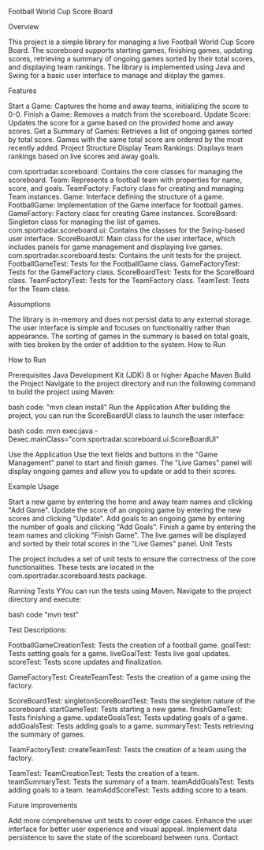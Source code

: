 Football World Cup Score Board

Overview

This project is a simple library for managing a live Football World Cup Score Board. The scoreboard supports starting games, finishing games, updating scores, retrieving a summary of ongoing games sorted by their total scores, and displaying team rankings. The library is implemented using Java and Swing for a basic user interface to manage and display the games.

Features

Start a Game: Captures the home and away teams, initializing the score to 0-0.
Finish a Game: Removes a match from the scoreboard.
Update Score: Updates the score for a game based on the provided home and away scores.
Get a Summary of Games: Retrieves a list of ongoing games sorted by total score. Games with the same total score are ordered by the most recently added.
Project Structure
Display Team Rankings: Displays team rankings based on live scores and away goals.

com.sportradar.scoreboard: Contains the core classes for managing the scoreboard.
Team: Represents a football team with properties for name, score, and goals.
TeamFactory: Factory class for creating and managing Team instances.
Game: Interface defining the structure of a game.
FootballGame: Implementation of the Game interface for football games.
GameFactory: Factory class for creating Game instances.
ScoreBoard: Singleton class for managing the list of games.
com.sportradar.scoreboard.ui: Contains the classes for the Swing-based user interface.
ScoreBoardUI: Main class for the user interface, which includes panels for game management and displaying live games.
com.sportradar.scoreboard.tests: Contains the unit tests for the project.
FootballGameTest: Tests for the FootballGame class.
GameFactoryTest: Tests for the GameFactory class.
ScoreBoardTest: Tests for the ScoreBoard class.
TeamFactoryTest: Tests for the TeamFactory class.
TeamTest: Tests for the Team class.

Assumptions

The library is in-memory and does not persist data to any external storage.
The user interface is simple and focuses on functionality rather than appearance.
The sorting of games in the summary is based on total goals, with ties broken by the order of addition to the system.
How to Run

How to Run

Prerequisites
Java Development Kit (JDK) 8 or higher
Apache Maven
Build the Project
Navigate to the project directory and run the following command to build the project using Maven:

bash code: "mvn clean install"
Run the Application
After building the project, you can run the ScoreBoardUI class to launch the user interface:

bash code: mvn exec:java -Dexec.mainClass="com.sportradar.scoreboard.ui.ScoreBoardUI"

Use the Application
Use the text fields and buttons in the "Game Management" panel to start and finish games.
The "Live Games" panel will display ongoing games and allow you to update or add to their scores.

Example Usage

Start a new game by entering the home and away team names and clicking "Add Game".
Update the score of an ongoing game by entering the new scores and clicking "Update".
Add goals to an ongoing game by entering the number of goals and clicking "Add Goals".
Finish a game by entering the team names and clicking "Finish Game".
The live games will be displayed and sorted by their total scores in the "Live Games" panel.
Unit Tests

The project includes a set of unit tests to ensure the correctness of the core functionalities. These tests are located in the com.sportradar.scoreboard.tests package.

Running Tests
YYou can run the tests using Maven. Navigate to the project directory and execute:

bash code "mvn test"

Test Descriptions:

FootballGameCreationTest: Tests the creation of a football game.
goalTest: Tests setting goals for a game.
liveGoalTest: Tests live goal updates.
scoreTest: Tests score updates and finalization.

GameFactoryTest:
CreateTeamTest: Tests the creation of a game using the factory.

ScoreBoardTest:
singletonScoreBoardTest: Tests the singleton nature of the scoreboard.
startGameTest: Tests starting a new game.
finishGameTest: Tests finishing a game.
updateGoalsTest: Tests updating goals of a game.
addGoalsTest: Tests adding goals to a game.
summaryTest: Tests retrieving the summary of games.

TeamFactoryTest:
createTeamTest: Tests the creation of a team using the factory.

TeamTest:
TeamCreationTest: Tests the creation of a team.
teamSummaryTest: Tests the summary of a team.
teamAddGoalsTest: Tests adding goals to a team.
teamAddScoreTest: Tests adding score to a team.

Future Improvements

Add more comprehensive unit tests to cover edge cases.
Enhance the user interface for better user experience and visual appeal.
Implement data persistence to save the state of the scoreboard between runs.
Contact

